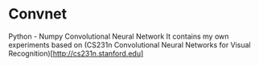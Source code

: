 # Convnet
Python - Numpy Convolutional Neural Network
It contains my own experiments based on (CS231n Convolutional Neural Networks for Visual Recognition)[http://cs231n.stanford.edu]
